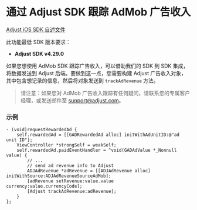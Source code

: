 # 通过 Adjust SDK 跟踪 AdMob 广告收入

[Adjust iOS SDK 自述文件][ios-readme]

此功能最低 SDK 版本要求：

- **Adjust SDK v4.29.0**

如果您想使用 AdMob SDK 跟踪广告收入，可以借助我们的 SDK 到 SDK 集成，将数据发送到 Adjust 后端。要做到这一点，您需要构建 Adjust 广告收入对象，其中包含想记录的信息，然后将对象发送到 `trackAdRevenue` 方法。

> 请注意：如果您对 AdMob 广告收入跟踪有任何疑问，请联系您的专属客户经理，或发送邮件至 [support@adjust.com](mailto:support@adjust.com)。

### 示例

```objc
- (void)requestRewardedAd {
    self.rewardedAd = [[GADRewardedAd alloc] initWithAdUnitID:@"ad unit ID"];
    ViewController *strongSelf = weakSelf;
    self.rewardedAd.paidEventHandler = ^void(GADAdValue *_Nonnull value) {
        // ...
        // send ad revenue info to Adjust
        ADJAdRevenue *adRevenue = [[ADJAdRevenue alloc] initWithSource:ADJAdRevenueSourceAdMob];
        [adRevenue setRevenue:value.value currency:value.currencyCode];
        [Adjust trackAdRevenue:adRevenue];
    }
};
```

[ios-readme]:    https://github.com/adjust/ios_sdk/blob/master/doc/chinese/README.md
